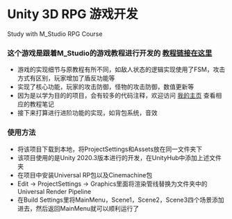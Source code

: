 # Unity 3D RPG 游戏开发
Study with M_Studio RPG Course 

### 这个游戏是跟着M_Studio的游戏教程进行开发的 [教程链接在这里](https://www.bilibili.com/video/BV1rf4y1k7vE/?spm_id_from=333.788)

* 游戏的实现细节与原教程有所不同，如敌人状态的逻辑实现使用了FSM，攻击方式有区别，玩家增加了盾反功能等
* 实现了核心功能，玩家的攻击防御，怪物的攻击防御，数值更新等
* 因为是以学为目的的项目，会有较多的代码注释，欢迎访问 [我的主页](https://www.kaku36.com) 查看相应的教程笔记
* 接下来打算进行进阶功能的实现，如背包系统，音效

### 使用方法
* 将该项目下载到本地，将ProjectSettings和Assets放在同一文件夹下
* 该项目使用的是Unity 2020.3版本进行的开发，在UnityHub中添加上述文件夹
* 在项目中安装Universal RP包以及Cinemachine包
* Edit → ProjectSettings → Graphics里面将渲染管线替换为文件夹中的Universal Render Pipeline
* 在Build Settings里将MainMenu，Scene1，Scene2，Scene3四个场景添加进去，然后返回MainMenu就可以顺利运行了
